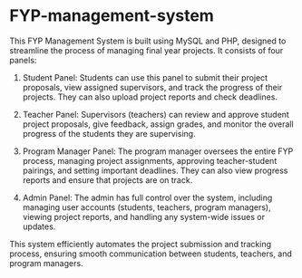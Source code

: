 # FYP-management-system


This FYP Management System is built using MySQL and PHP, designed to streamline the process of managing final year projects. It consists of four panels:

1. Student Panel: Students can use this panel to submit their project proposals, view assigned supervisors, and track the progress of their projects. They can also upload project reports and check deadlines.

2. Teacher Panel: Supervisors (teachers) can review and approve student project proposals, give feedback, assign grades, and monitor the overall progress of the students they are supervising.

3. Program Manager Panel: The program manager oversees the entire FYP process, managing project assignments, approving teacher-student pairings, and setting important deadlines. They can also view progress reports and ensure that projects are on track.

4. Admin Panel: The admin has full control over the system, including managing user accounts (students, teachers, program managers), viewing project reports, and handling any system-wide issues or updates.

This system efficiently automates the project submission and tracking process, ensuring smooth communication between students, teachers, and program managers.
